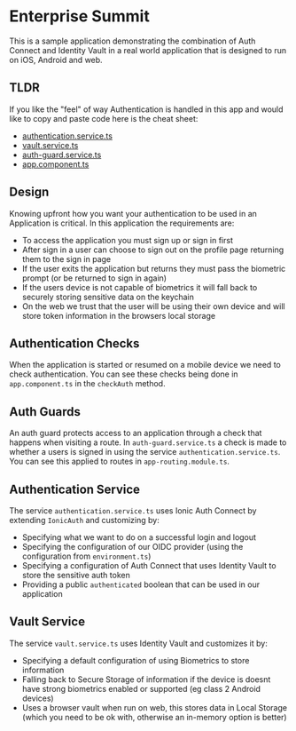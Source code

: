 # Enterprise Summit

This is a sample application demonstrating the combination of Auth Connect and Identity Vault in a real world application that is designed to run on iOS, Android and web.

## TLDR

If you like the "feel" of way Authentication is handled in this app and would like to copy and paste code here is the cheat sheet:
- [authentication.service.ts](src/app/services/authentication.service.ts)
- [vault.service.ts](src/app/services/vault.service.ts)
- [auth-guard.service.ts](src/app/services/auth-guard.service.ts)
- [app.component.ts](src/app/app.component.ts)

## Design

Knowing upfront how you want your authentication to be used in an Application is critical. In this application the requirements are:

- To access the application you must sign up or sign in first
- After sign in a user can choose to sign out on the profile page returning them to the sign in page
- If the user exits the application but returns they must pass the biometric prompt (or be returned to sign in again)
- If the users device is not capable of biometrics it will fall back to securely storing sensitive data on the keychain
- On the web we trust that the user will be using their own device and will store token information in the browsers local storage

## Authentication Checks

When the application is started or resumed on a mobile device we need to check authentication. You can see these checks being done in `app.component.ts` in the `checkAuth` method.

## Auth Guards

An auth guard protects access to an application through a check that happens when visiting a route. In `auth-guard.service.ts` a check is made to whether a users is signed in using the service `authentication.service.ts`. You can see this applied to routes in `app-routing.module.ts`.

## Authentication Service

The service `authentication.service.ts` uses Ionic Auth Connect by extending `IonicAuth` and customizing by:
- Specifying what we want to do on a successful login and logout
- Specifying the configuration of our OIDC provider (using the configuration from `environment.ts`)
- Specifying a configuration of Auth Connect that uses Identity Vault to store the sensitive auth token
- Providing a public `authenticated` boolean that can be used in our application

## Vault Service

The service `vault.service.ts` uses Identity Vault and customizes it by:
- Specifying a default configuration of using Biometrics to store information
- Falling back to Secure Storage of information if the device is doesnt have strong biometrics enabled or supported (eg class 2 Android devices)
- Uses a browser vault when run on web, this stores data in Local Storage (which you need to be ok with, otherwise an in-memory option is better)

